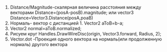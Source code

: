 1. Distance/Magnitude-скалярная величина расстояния между векторами
Distance=(posA-posB).magnitude; или vector3 Distance=Vector3.Distance(posA,poaB)
2.  Нормаль- вектор с дистанцией 1.
Vector2 aToB=b-a;
3. Vector2 normal=aToB.normalized;
4. Рисуем круг Handles.DrawWireDisc(origin, Vector3.forward, Radius, 2);
5.  Vector.dot -Проекция одного вектора на нормаль(или продолженную нормаль) 
другого вектора
